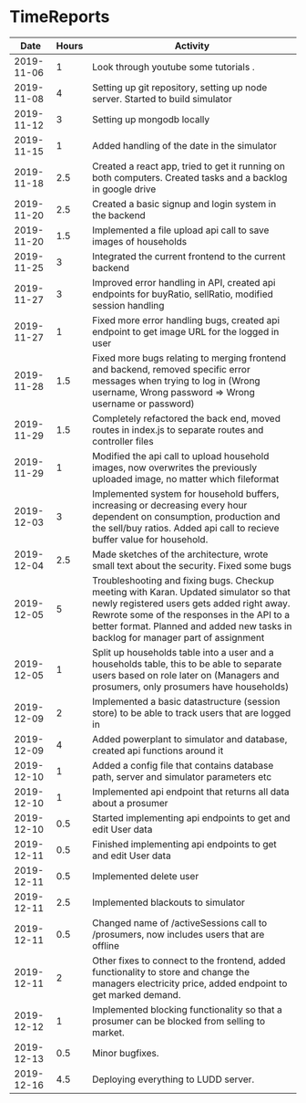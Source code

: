 # TimeReports

| Date        | Hours   | Activity                                       |
| ----------- | ------- |------------------------------------------------|
| 2019-11-06  | 1       | Look through youtube some tutorials .          |
| 2019-11-08  | 4       | Setting up git repository, setting up node server. Started to build simulator |
| 2019-11-12  | 3       | Setting up mongodb locally |
| 2019-11-15  | 1       | Added handling of the date in the simulator |
| 2019-11-18  | 2.5     | Created a react app, tried to get it running on both computers. Created tasks and a backlog in google drive |
| 2019-11-20  | 2.5       | Created a basic signup and login system in the backend |
| 2019-11-20  | 1.5       | Implemented a file upload api call to save images of households |
| 2019-11-25  | 3       | Integrated the current frontend to the current backend |
| 2019-11-27  | 3       | Improved error handling in API, created api endpoints for buyRatio, sellRatio, modified session handling |
| 2019-11-27  | 1       | Fixed more error handling bugs, created api endpoint to get image URL for the logged in user |
| 2019-11-28  | 1.5       | Fixed more bugs relating to merging frontend and backend, removed specific error messages when trying to log in (Wrong username, Wrong password => Wrong username or password) |
| 2019-11-29  | 1.5       | Completely refactored the back end, moved routes in index.js to separate routes and controller files |
| 2019-11-29  | 1       | Modified the api call to upload household images, now overwrites the previously uploaded image, no matter which fileformat |
| 2019-12-03  | 3       | Implemented system for household buffers, increasing or decreasing every hour dependent on consumption, production and the sell/buy ratios. Added api call to recieve buffer value for household. |
| 2019-12-04  | 2.5       | Made sketches of the architecture, wrote small text about the security. Fixed some bugs |
| 2019-12-05  | 5       | Troubleshooting and fixing bugs. Checkup meeting with Karan. Updated simulator so that newly registered users gets added right away. Rewrote some of the responses in the API to a better format. Planned and added new tasks in backlog for manager part of assignment |
| 2019-12-05  | 1       | Split up households table into a user and a households table, this to be able to separate users based on role later on (Managers and prosumers, only prosumers have households) |
| 2019-12-09  | 2       | Implemented a basic datastructure (session store) to be able to track users that are logged in |
| 2019-12-09  | 4       | Added powerplant to simulator and database, created api functions around it |
| 2019-12-10  | 1       | Added a config file that contains database path, server and simulator parameters etc |
| 2019-12-10  | 1       | Implemented api endpoint that returns all data about a prosumer |
| 2019-12-10  | 0.5     | Started implementing api endpoints to get and edit User data |
| 2019-12-11  | 0.5     | Finished implementing api endpoints to get and edit User data |
| 2019-12-11  | 0.5     | Implemented delete user |
| 2019-12-11  | 2.5     | Implemented blackouts to simulator |
| 2019-12-11  | 0.5     | Changed name of /activeSessions call to /prosumers, now includes users that are offline |
| 2019-12-11  | 2       | Other fixes to connect to the frontend, added functionality to store and change the managers electricity price, added endpoint to get marked demand. |
| 2019-12-12  | 1       | Implemented blocking functionality so that a prosumer can be blocked from selling to market. |
| 2019-12-13  | 0.5       | Minor bugfixes. |
| 2019-12-16  | 4.5       | Deploying everything to LUDD server. |